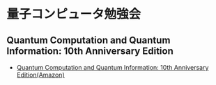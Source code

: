 # 量子コンピュータ勉強会

## Quantum Computation and Quantum Information: 10th Anniversary Edition

* [Quantum Computation and Quantum Information: 10th Anniversary Edition(Amazon)](https://www.amazon.co.jp/gp/product/1107002176/ref=as_li_tl?ie=UTF8&camp=247&creative=1211&creativeASIN=1107002176&linkCode=as2&tag=arahabica-22&linkId=8b38c7f0e8f099c9f78e7778cee453e3)

